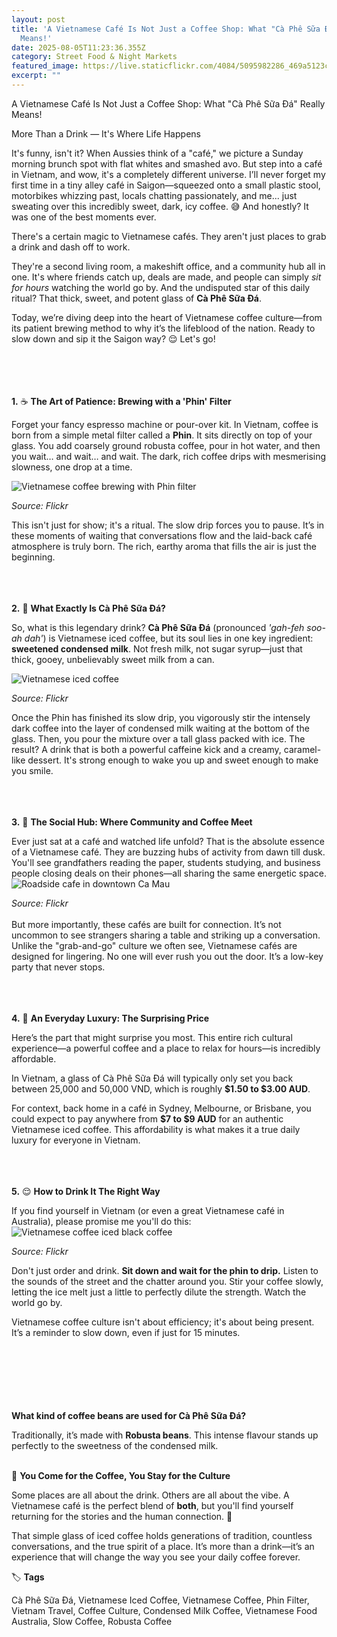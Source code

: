 ```yaml
---
layout: post
title: 'A Vietnamese Café Is Not Just a Coffee Shop: What "Cà Phê Sữa Đá" Really
  Means!'
date: 2025-08-05T11:23:36.355Z
category: Street Food & Night Markets
featured_image: https://live.staticflickr.com/4084/5095982286_469a5123c3.jpg
excerpt: ""
---
```

 A Vietnamese Café Is Not Just a Coffee Shop: What "Cà Phê Sữa Đá" Really Means!





More Than a Drink — It's Where Life Happens



It's funny, isn't it? When Aussies think of a "café," we picture a Sunday morning brunch spot with flat whites and smashed avo. But step into a café in Vietnam, and wow, it's a completely different universe. I’ll never forget my first time in a tiny alley café in Saigon—squeezed onto a small plastic stool, motorbikes whizzing past, locals chatting passionately, and me... just sweating over this incredibly sweet, dark, icy coffee. 😅 And honestly? It was one of the best moments ever.

There's a certain magic to Vietnamese cafés. They aren't just places to grab a drink and dash off to work.

They're a second living room, a makeshift office, and a community hub all in one. It's where friends catch up, deals are made, and people can simply *sit for hours* watching the world go by. And the undisputed star of this daily ritual? That thick, sweet, and potent glass of **Cà Phê Sữa Đá**.  





Today, we’re diving deep into the heart of Vietnamese coffee culture—from its patient brewing method to why it’s the lifeblood of the nation. Ready to slow down and sip it the Saigon way? 😌 Let's go!<br><br><br><br><br>





**1.** ☕ **The Art of Patience: Brewing with a 'Phin' Filter**



Forget your fancy espresso machine or pour-over kit. In Vietnam, coffee is born from a simple metal filter called a **Phin**. It sits directly on top of your glass. You add coarsely ground robusta coffee, pour in hot water, and then you wait… and wait… and wait. The dark, rich coffee drips with mesmerising slowness, one drop at a time.  

![Vietnamese coffee brewing with Phin filter](https://live.staticflickr.com/2948/15490315536_0ef502af70.jpg)

*Source: Flickr*


This isn't just for show; it's a ritual. The slow drip forces you to pause. It’s in these moments of waiting that conversations flow and the laid-back café atmosphere is truly born. The rich, earthy aroma that fills the air is just the beginning. <br><br><br><br>





**2.** 🧋 **What Exactly Is Cà Phê Sữa Đá?**



So, what is this legendary drink? **Cà Phê Sữa Đá** (pronounced *'gah-feh soo-ah dah'*) is Vietnamese iced coffee, but its soul lies in one key ingredient: **sweetened condensed milk**. Not fresh milk, not sugar syrup—just that thick, gooey, unbelievably sweet milk from a can.  



![Vietnamese iced coffee](https://live.staticflickr.com/8388/8461832750_d14362760c.jpg)

*Source: Flickr*

Once the Phin has finished its slow drip, you vigorously stir the intensely dark coffee into the layer of condensed milk waiting at the bottom of the glass. Then, you pour the mixture over a tall glass packed with ice. The result? A drink that is both a powerful caffeine kick and a creamy, caramel-like dessert. It's strong enough to wake you up and sweet enough to make you smile.  <br><br><br><br>









**3.** 🛵 **The Social Hub: Where Community and Coffee Meet**



Ever just sat at a café and watched life unfold? That is the absolute essence of a Vietnamese café. They are buzzing hubs of activity from dawn till dusk. You'll see grandfathers reading the paper, students studying, and business people closing deals on their phones—all sharing the same energetic space. 
![Roadside cafe in downtown Ca Mau](https://live.staticflickr.com/65535/52931331663_2657551983.jpg)

*Source: Flickr*<br><br>
But more importantly, these cafés are built for connection. It’s not uncommon to see strangers sharing a table and striking up a conversation. Unlike the "grab-and-go" culture we often see, Vietnamese cafés are designed for lingering. No one will ever rush you out the door. It’s a low-key party that never stops. <br><br><br><br>










**4.** 💸 **An Everyday Luxury: The Surprising Price**



Here’s the part that might surprise you most. This entire rich cultural experience—a powerful coffee and a place to relax for hours—is incredibly affordable.

In Vietnam, a glass of Cà Phê Sữa Đá will typically only set you back between 25,000 and 50,000 VND, which is roughly **$1.50 to $3.00 AUD**.

For context, back home in a café in Sydney, Melbourne, or Brisbane, you could expect to pay anywhere from **$7 to $9 AUD** for an authentic Vietnamese iced coffee. This affordability is what makes it a true daily luxury for everyone in Vietnam.<br><br><br><br>





**5.** 😌 **How to Drink It The Right Way**



If you find yourself in Vietnam (or even a great Vietnamese café in Australia), please promise me you'll do this:<br>
![Vietnamese coffee iced black coffee](https://live.staticflickr.com/1867/43579453555_1271722c41.jpg)

*Source: Flickr*

Don't just order and drink. **Sit down and wait for the phin to drip.** Listen to the sounds of the street and the chatter around you. Stir your coffee slowly, letting the ice melt just a little to perfectly dilute the strength. Watch the world go by.

Vietnamese coffee culture isn't about efficiency; it's about being present. It’s a reminder to slow down, even if just for 15 minutes. <br><br><br><br><br><br> 















**What kind of coffee beans are used for Cà Phê Sữa Đá?**



Traditionally, it’s made with **Robusta beans**. This intense flavour stands up perfectly to the sweetness of the condensed milk.<br><br>






🫶 **You Come for the Coffee, You Stay for the Culture**



Some places are all about the drink. Others are all about the vibe. A Vietnamese café is the perfect blend of **both**, but you'll find yourself returning for the stories and the human connection. 🥹

That simple glass of iced coffee holds generations of tradition, countless conversations, and the true spirit of a place. It’s more than a drink—it’s an experience that will change the way you see your daily coffee forever.







🏷️ **Tags**



Cà Phê Sữa Đá, Vietnamese Iced Coffee, Vietnamese Coffee, Phin Filter, Vietnam Travel, Coffee Culture, Condensed Milk Coffee, Vietnamese Food Australia, Slow Coffee, Robusta Coffee